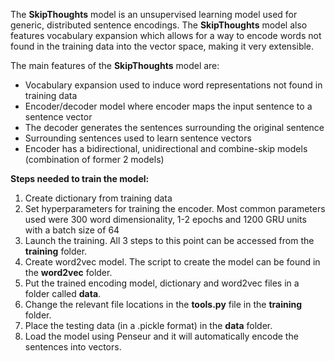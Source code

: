 The **SkipThoughts** model is an unsupervised learning model used for generic, distributed sentence encodings. The **SkipThoughts** model also features vocabulary expansion which allows for a way to encode words not found in the training data into the vector space, making it very extensible.

The main features of the **SkipThoughts** model are:

- Vocabulary expansion used to induce word representations not found in training data
- Encoder/decoder model where encoder maps the input sentence to a sentence vector
- The decoder generates the sentences surrounding the original sentence
- Surrounding sentences used to learn sentence vectors
- Encoder has a bidirectional, unidirectional and combine-skip models (combination of former 2 models)

**Steps needed to train the model:**

1. Create dictionary from training data
2. Set hyperparameters for training the encoder. Most common parameters used were 300 word dimensionality, 1-2 epochs and 1200 GRU units with a batch size of 64
3. Launch the training. All 3 steps to this point can be accessed from the **training** folder. 
4. Create word2vec model. The script to create the model can be found in the **word2vec** folder.
5. Put the trained encoding model, dictionary and word2vec files in a folder called **data**.
6. Change the relevant file locations in the **tools.py** file in the **training** folder.
7. Place the testing data (in a .pickle format) in the **data** folder.
8. Load the model using Penseur and it will automatically encode the sentences into vectors.



